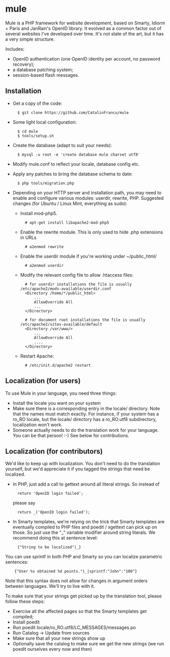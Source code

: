 mule
====

Mule is a PHP framework for website development, based on Smarty, Idiorm + Paris and JanRain's OpenID library. It evolved as a common factor out of several websites I've developed over time. It's not state of the art, but it has a very simple structure.

Includes:

* OpenID authentication (one OpenID identity per account, no password recovery);
* a database patching system;
* session-based flash messages.


Installation
------------

* Get a copy of the code:

        $ git clone https://github.com/CatalinFrancu/mule

* Some light local configuration:

        $ cd mule
        $ tools/setup.sh

* Create the database (adapt to suit your needs):

        $ mysql -u root -e 'create database mule charset utf8'

* Modify mule.conf to reflect your locale, database config etc.
* Apply any patches to bring the database schema to date:

        $ php tools/migration.php

* Depending on your HTTP server and installation path, you may need to enable and configure various modules: userdir, rewrite, PHP. Suggested changes (for Ubuntu / Linux Mint, everything as sudo):
  * Install mod-php5.

          # apt-get install libapache2-mod-php5

  * Enable the rewrite module. This is only used to hide .php extensions in URLs

          # a2enmod rewrite

  * Enable the userdir module if you're working under ~/public_html/

          # a2enmod userdir

  * Modify the relevant config file to allow .htaccess files:

          # for userdir installations the file is usually /etc/apache2/mods-available/userdir.conf
          <Directory /home/*/public_html>
              ...
              AllowOverride All
              ...
          </Directory>
          
          # for document root installations the file is usually /etc/apache2/sites-available/default
          <Directory /var/www/>
              ...
              AllowOverride All
              ....
          </Directory>

  * Restart Apache:

          # /etc/init.d/apache2 restart


Localization (for users)
------------------------

To use Mule in your language, you need three things:

* Install the locale you want on your system
* Make sure there is a corresponding entry in the locale/ directory. Note that the names must match exactly. For instance, if your system has a ro_RO locale, but the locale/ directory has a ro_RO.utf8 subdirectory, localization won't work.
* Someone actually needs to do the translation work for your language. You can be that person! :-) See below for contributions.


Localization (for contributors)
-------------------------------


We'd like to keep up with localization. You don't need to do the translation yourself, but we'd appreciate it if you tagged the strings that need be localized.

* In PHP, just add a call to gettext around all literal strings. So instead of 

        return 'OpenID login failed';

  please say

        return _('OpenID login failed');

* In Smarty templates, we're relying on the trick that Smarty templates are eventually compiled to PHP files and poedit / xgettext can pick up on those. So just use the "_" variable modifier around string literals. We recommend doing this at sentence level:

        {"String to be localized"|_}

You can use sprintf in both PHP and Smarty so you can localize parametric sentences:

        {"User %s obtained %d points."|_|sprintf:"John":"100"}

Note that this syntax does not allow for changes in argument orders between languages. We'll try to live with it.

To make sure that your strings get picked up by the translation tool, please follow these steps:

* Exercise all the affected pages so that the Smarty templates get compiled;
* Install poedit
* Run poedit locale/ro_RO.utf8/LC_MESSAGES/messages.po
* Run Catalog -> Update from sources
* Make sure that all your new strings show up
* Optionally save the catalog to make sure we get the new strings (we run poedit ourselves every now and then)
